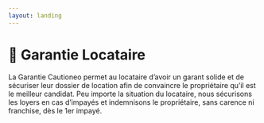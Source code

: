 ```yaml
---
layout: landing
---
```


# 👤 Garantie Locataire

La Garantie Cautioneo permet au locataire d’avoir un garant solide et de sécuriser leur dossier de location afin de convaincre le propriétaire qu’il est le meilleur candidat. Peu importe la situation du locataire, nous sécurisons les loyers en cas d’impayés et indemnisons le propriétaire, sans carence ni franchise, dès le 1er impayé.

